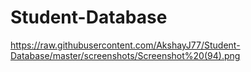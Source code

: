 # Student-Database
https://raw.githubusercontent.com/AkshayJ77/Student-Database/master/screenshots/Screenshot%20(94).png
